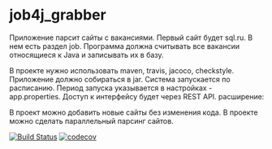 # job4j_grabber
Приложение парсит сайты с вакансиями. Первый сайт будет sql.ru. В нем есть раздел job. Программа должна считывать все вакансии относящиеся к Java и записывать их в базу.

В проекте нужно использовать maven, travis, jacoco, checkstyle.
Приложение должно собираться в jar.
Система запускается по расписанию. Период запуска указывается в настройках - app.properties.
Доступ к интерфейсу будет через REST API.
расширение:

В проект можно добавить новые сайты без изменения кода.
В проекте можно сделать параллельный парсинг сайтов.


[![Build Status](https://app.travis-ci.com/Rexgrid/job4j_grabber.svg?branch=main)](https://app.travis-ci.com/Rexgrid/job4j_grabber)
[![codecov](https://codecov.io/gh/Rexgrid/job4j_grabber/branch/main/graph/badge.svg?token=9VJ45V9Z3M)](https://codecov.io/gh/Rexgrid/job4j_grabber)
